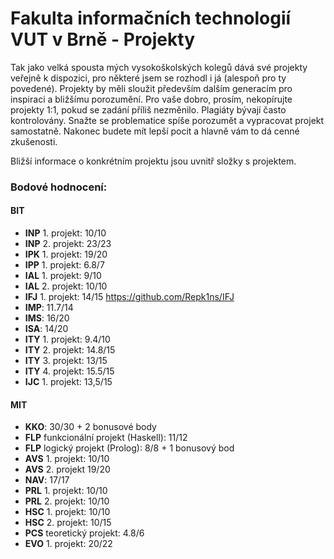 # Fakulta informačních technologií VUT v Brně - Projekty

Tak jako velká spousta mých vysokoškolských kolegů dává své projekty veřejně k dispozici, pro některé jsem se rozhodl i já (alespoň pro ty povedené). 
Projekty by měli sloužit především dalším generacím pro inspiraci a bližšímu porozumění.
Pro vaše dobro, prosím, nekopírujte projekty 1:1, pokud se zadání příliš nezměnilo. Plagiáty bývají často kontrolovány.
Snažte se problematice spíše porozumět a vypracovat projekt samostatně. Nakonec budete mít lepší pocit a hlavně vám to dá cenné zkušenosti.

Bližší informace o konkrétním projektu jsou uvnitř složky s projektem.

### Bodové hodnocení:
#### BIT
- **INP** 1. projekt: 10/10
- **INP** 2. projekt: 23/23
- **IPK** 1. projekt: 19/20
- **IPP** 1. projekt: 6.8/7
- **IAL** 1. projekt: 9/10
- **IAL** 2. projekt: 10/10
- **IFJ** 1. projekt: 14/15 https://github.com/Repk1ns/IFJ
- **IMP**: 11.7/14
- **IMS**: 16/20
- **ISA**: 14/20
- **ITY** 1. projekt: 9.4/10
- **ITY** 2. projekt: 14.8/15
- **ITY** 3. projekt: 13/15
- **ITY** 4. projekt: 15.5/15
- **IJC** 1. projekt: 13,5/15
#### MIT
- **KKO**: 30/30 + 2 bonusové body
- **FLP** funkcionální projekt (Haskell): 11/12
- **FLP** logický projekt (Prolog): 8/8 + 1 bonusový bod
- **AVS** 1. projekt: 10/10
- **AVS** 2. projekt 19/20
- **NAV**: 17/17
- **PRL** 1. projekt: 10/10
- **PRL** 2. projekt: 10/10
- **HSC** 1. projekt: 10/10
- **HSC** 2. projekt: 10/15
- **PCS** teoretický projekt: 4.8/6
- **EVO** 1. projekt: 20/22
